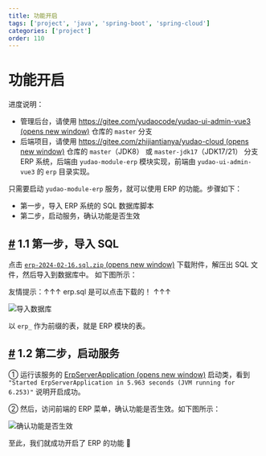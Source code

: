 ```yaml
---
title: 功能开启
tags: ['project', 'java', 'spring-boot', 'spring-cloud']
categories: ['project']
order: 110
---
```

# 功能开启

进度说明：

 * 管理后台，请使用 [https://gitee.com/yudaocode/yudao-ui-admin-vue3  (opens new window)](https://gitee.com/yudaocode/yudao-ui-admin-vue3) 仓库的 `master` 分支
* 后端项目，请使用 [https://gitee.com/zhijiantianya/yudao-cloud  (opens new window)](https://gitee.com/zhijiantianya/yudao-cloud) 仓库的 `master`（JDK8） 或 `master-jdk17`（JDK17/21） 分支
 ERP 系统，后端由 `yudao-module-erp` 模块实现，前端由 `yudao-ui-admin-vue3` 的 `erp` 目录实现。

 只需要启动 `yudao-module-erp` 服务，就可以使用 ERP 的功能。步骤如下：

 * 第一步，导入 ERP 系统的 SQL 数据库脚本
* 第二步，启动服务，确认功能是否生效

 ## [#](#_1-1-第一步-导入-sql) 1.1 第一步，导入 SQL

 点击 [`erp-2024-02-16.sql.zip`  (opens new window)](https://t.zsxq.com/17iEOp1oE) 下载附件，解压出 SQL 文件，然后导入到数据库中。 如下图所示：

 友情提示：↑↑↑ erp.sql 是可以点击下载的！ ↑↑↑

 ![导入数据库](https://cloud.iocoder.cn/img/ERP%E6%89%8B%E5%86%8C/%E5%8A%9F%E8%83%BD%E5%BC%80%E5%90%AF/%E7%AC%AC%E4%BA%8C%E6%AD%A5-01.png)

 以 `erp_` 作为前缀的表，就是 ERP 模块的表。

 ## [#](#_1-2-第二步-启动服务) 1.2 第二步，启动服务

 ① 运行该服务的 [ErpServerApplication  (opens new window)](https://github.com/YunaiV/yudao-cloud/blob/master/yudao-module-erp/yudao-module-erp-biz/src/main/java/cn/iocoder/yudao/module/erp/ErpServerApplication.java) 启动类，看到 `"Started ErpServerApplication in 5.963 seconds (JVM running for 6.253)"` 说明开启成功。

 ② 然后，访问前端的 ERP 菜单，确认功能是否生效。如下图所示：

 ![确认功能是否生效](https://cloud.iocoder.cn/img/ERP%E6%89%8B%E5%86%8C/%E5%8A%9F%E8%83%BD%E6%BC%94%E7%A4%BA/%E7%AE%A1%E7%90%86%E5%90%8E%E5%8F%B0.png)

 至此，我们就成功开启了 ERP 的功能 🙂

